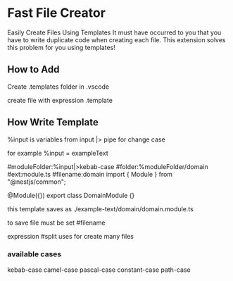# Fast File Creator

Easily Create Files Using Templates
It must have occurred to you that you have to write duplicate code when creating each file. This extension solves this problem for you using templates!

## How to Add

Create .templates folder in .vscode

create file with expression .template

## How Write Template

%input is variables from input |> pipe for change case

for example %input = exampleText

#moduleFolder:%input|>kebab-case
#folder:%moduleFolder/domain
#ext:module.ts
#filename:domain
import { Module } from "@nestjs/common";

@Module({})
export class DomainModule {}

this template saves as ./example-text/domain/domain.module.ts

to save file must be set #filename

expression #split uses for create many files

### available cases

kebab-case
camel-case
pascal-case
constant-case
path-case
